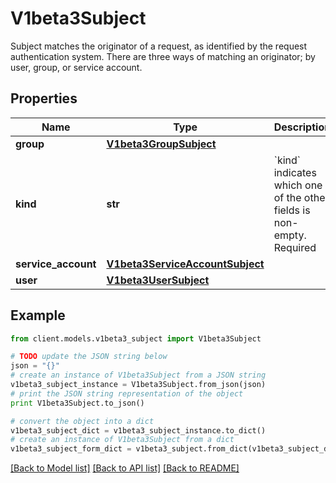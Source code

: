 # V1beta3Subject

Subject matches the originator of a request, as identified by the request authentication system. There are three ways of matching an originator; by user, group, or service account.

## Properties
Name | Type | Description | Notes
------------ | ------------- | ------------- | -------------
**group** | [**V1beta3GroupSubject**](V1beta3GroupSubject.md) |  | [optional] 
**kind** | **str** | &#x60;kind&#x60; indicates which one of the other fields is non-empty. Required | 
**service_account** | [**V1beta3ServiceAccountSubject**](V1beta3ServiceAccountSubject.md) |  | [optional] 
**user** | [**V1beta3UserSubject**](V1beta3UserSubject.md) |  | [optional] 

## Example

```python
from client.models.v1beta3_subject import V1beta3Subject

# TODO update the JSON string below
json = "{}"
# create an instance of V1beta3Subject from a JSON string
v1beta3_subject_instance = V1beta3Subject.from_json(json)
# print the JSON string representation of the object
print V1beta3Subject.to_json()

# convert the object into a dict
v1beta3_subject_dict = v1beta3_subject_instance.to_dict()
# create an instance of V1beta3Subject from a dict
v1beta3_subject_form_dict = v1beta3_subject.from_dict(v1beta3_subject_dict)
```
[[Back to Model list]](../README.md#documentation-for-models) [[Back to API list]](../README.md#documentation-for-api-endpoints) [[Back to README]](../README.md)


